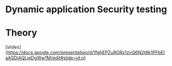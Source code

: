 # Dynamic application Security testing

# Theory

[slides]{https://docs.google.com/presentation/d/1fghEPZu9GRx1zvQ6N2t6k1PFbEIaASDiAQLjeDgWw1M/edit#slide=id.p}

